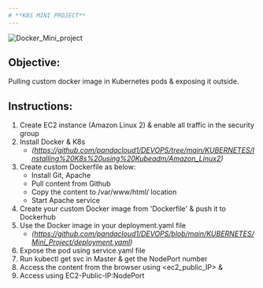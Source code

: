 ```yaml
---
# **K8S MINI PROJECT**
---
```

![Docker_Mini_project](https://github.com/pandacloud1/DEVOPS/blob/main/KUBERNETES/Mini_Project/K8s_mini_project.drawio.png)

## Objective:
Pulling custom docker image in Kubernetes pods & exposing it outside.

## Instructions:
1. Create EC2 instance (Amazon Linux 2) & enable all traffic in the security group
2. Install Docker & K8s
   * *(https://github.com/pandacloud1/DEVOPS/tree/main/KUBERNETES/Installing%20K8s%20using%20Kubeadm/Amazon_Linux2)*
3. Create custom Dockerfile as below: 
   * Install Git, Apache
   * Pull content from Github
   * Copy the content to /var/www/html/ location
   * Start Apache service 
4. Create your custom Docker image from 'Dockerfile' & push it to Dockerhub
5. Use the Docker image in your deployment.yaml file
   * *(https://github.com/pandacloud1/DEVOPS/blob/main/KUBERNETES/Mini_Project/deployment.yaml)*
6. Expose the pod using service.yaml file
7. Run kubectl get svc in Master & get the NodePort number
8. Access the content from the browser using <ec2_public_IP> & <NodePort>
9. Access using EC2-Public-IP:NodePort
